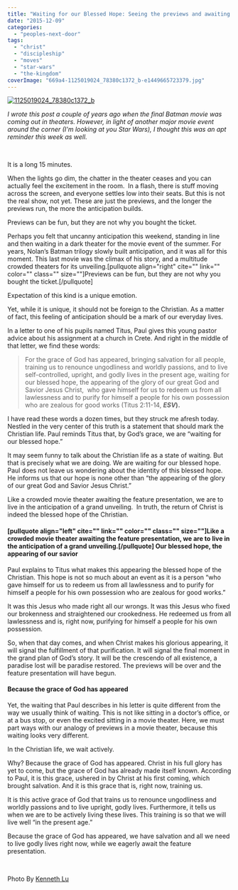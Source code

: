 ```yaml
---
title: "Waiting for our Blessed Hope: Seeing the previews and awaiting the feature presentation"
date: "2015-12-09"
categories: 
  - "peoples-next-door"
tags: 
  - "christ"
  - "discipleship"
  - "moves"
  - "star-wars"
  - "the-kingdom"
coverImage: "669a4-1125019024_78380c1372_b-e1449665723379.jpg"
---
```


[![1125019024_78380c1372_b](images/1125019024_78380c1372_b.jpg)](http://blog.keelancook.com/wp-content/uploads/2015/12/1125019024_78380c1372_b.jpg)

_I wrote this post a couple of years ago when the final Batman movie was coming out in theaters. However, in light of another major movie event around the corner (I'm looking at you Star Wars), I thought this was an apt reminder this week as well._

 

It is a long 15 minutes.

When the lights go dim, the chatter in the theater ceases and you can actually feel the excitement in the room.  In a flash, there is stuff moving across the screen, and everyone settles low into their seats. But this is not the real show, not yet. These are just the previews, and the longer the previews run, the more the anticipation builds.

Previews can be fun, but they are not why you bought the ticket.

Perhaps you felt that uncanny anticipation this weekend, standing in line and then waiting in a dark theater for the movie event of the summer. For years, Nolan’s Batman trilogy slowly built anticipation, and it was all for this moment. This last movie was the climax of his story, and a multitude crowded theaters for its unveiling.\[pullquote align="right" cite="" link="" color="" class="" size=""\]Previews can be fun, but they are not why you bought the ticket.\[/pullquote\]

Expectation of this kind is a unique emotion.

Yet, while it is unique, it should not be foreign to the Christian. As a matter of fact, this feeling of anticipation should be a mark of our everyday lives.

In a letter to one of his pupils named Titus, Paul gives this young pastor advice about his assignment at a church in Crete. And right in the middle of that letter, we find these words:

> For the grace of God has appeared, bringing salvation for all people, training us to renounce ungodliness and worldly passions, and to live self-controlled, upright, and godly lives in the present age, waiting for our blessed hope, the appearing of the glory of our great God and Savior Jesus Christ,  who gave himself for us to redeem us from all lawlessness and to purify for himself a people for his own possession who are zealous for good works (Titus 2:11-14, **_ESV_).**

I have read these words a dozen times, but they struck me afresh today. Nestled in the very center of this truth is a statement that should mark the Christian life. Paul reminds Titus that, by God’s grace, we are “waiting for our blessed hope.”

It may seem funny to talk about the Christian life as a state of waiting. But that is precisely what we are doing. We are waiting for our blessed hope. Paul does not leave us wondering about the identity of this blessed hope. He informs us that our hope is none other than “the appearing of the glory of our great God and Savior Jesus Christ.”

Like a crowded movie theater awaiting the feature presentation, we are to live in the anticipation of a grand unveiling.  In truth, the return of Christ is indeed the blessed hope of the Christian.

#### \[pullquote align="left" cite="" link="" color="" class="" size=""\]Like a crowded movie theater awaiting the feature presentation, we are to live in the anticipation of a grand unveiling.\[/pullquote\] **Our blessed hope, the appearing of our savior**

Paul explains to Titus what makes this appearing the blessed hope of the Christian. This hope is not so much about an event as it is a person “who gave himself for us to redeem us from all lawlessness and to purify for himself a people for his own possession who are zealous for good works.”

It was this Jesus who made right all our wrongs. It was this Jesus who fixed our brokenness and straightened our crookedness. He redeemed us from all lawlessness and is, right now, purifying for himself a people for his own possession.

So, when that day comes, and when Christ makes his glorious appearing, it will signal the fulfillment of that purification. It will signal the final moment in the grand plan of God’s story. It will be the crescendo of all existence, a paradise lost will be paradise restored. The previews will be over and the feature presentation will have begun.

#### **Because the grace of God has appeared**

Yet, the waiting that Paul describes in his letter is quite different from the way we usually think of waiting. This is not like sitting in a doctor’s office, or at a bus stop, or even the excited sitting in a movie theater. Here, we must part ways with our analogy of previews in a movie theater, because this waiting looks very different.

In the Christian life, we wait actively.

Why? Because the grace of God has appeared. Christ in his full glory has yet to come, but the grace of God has already made itself known. According to Paul, it is this grace, ushered in by Christ at his first coming, which brought salvation. And it is this grace that is, right now, training us.

It is this active grace of God that trains us to renounce ungodliness and worldly passions and to live upright, godly lives. Furthermore, it tells us when we are to be actively living these lives. This training is so that we will live well “in the present age.”

Because the grace of God has appeared, we have salvation and all we need to live godly lives right now, while we eagerly await the feature presentation.

 

Photo By [Kenneth Lu](http://www.flickr.com/photos/24226200@N00/1125019024/)
